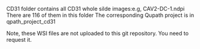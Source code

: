 CD31 folder contains all CD31 whole silde images:e.g, CAV2-DC-1.ndpi
There are 116 of them in this folder
The corresponding Qupath project is in qpath_project_cd31

Note, these WSI files are not uploaded to this git repository. You need to request it.